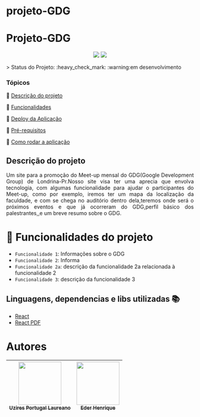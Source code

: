 # projeto-GDG
# Projeto-GDG
<p align="center">
  <img src="http://img.shields.io/static/v1?label=License&message=UniCesumar&color=green&style=for-the-badge"/>
   <img src="http://img.shields.io/static/v1?label=STATUS&message=EM%20DESENVOLVIMENTO&color=RED&style=for-the-badge"/>
   </p>
   > Status do Projeto: :heavy_check_mark: :warning:em desenvolvimento


### Tópicos 

:small_blue_diamond: [Descrição do projeto](#descrição-do-projeto)

:small_blue_diamond: [Funcionalidades](#funcionalidades)

:small_blue_diamond: [Deploy da Aplicação](#deploy-da-aplicação-dash)

:small_blue_diamond: [Pré-requisitos](#pré-requisitos)

:small_blue_diamond: [Como rodar a aplicação](#como-rodar-a-aplicação-arrow_forward)

## Descrição do projeto 

<p align="justify">
  Um site para a promoção do Meet-up mensal do GDG(Google Development Group) de Londrina-Pr.Nosso site visa ter uma aprecia que envolva tecnologia, com algumas funcionalidade para ajudar o participantes do Meet-up, como por exemplo, iremos ter um mapa da localização da faculdade, e com se chega no auditório dentro dela,teremos onde será o próximos eventos e que já ocorreram do GDG,perfil básico dos palestrantes,,e um breve resumo sobre o GDG.  
</p>






# :hammer: Funcionalidades do projeto
- `Funcionalidade 1`: Informações sobre o GDG
- `Funcionalidade 2`: Informa
- `Funcionalidade 2a`: descrição da funcionalidade 2a relacionada à funcionalidade 2
- `Funcionalidade 3`: descrição da funcionalidade 3


## Linguagens, dependencias e libs utilizadas :books:

- [React](https://pt-br.reactjs.org/docs/create-a-new-react-app.html)
- [React PDF](https://react-pdf.org/)



# Autores

|  [<img loading="lazy" src="https://avatars.githubusercontent.com/u/170525752?s=400&v=4" width=115><br><sub>Uzires Portugal Laureano</sub>](https://github.com/Uzzipl) |  [<img loading="lazy" src="https://avatars.githubusercontent.com/u/199308355?v=4" width=115><br><sub>Eder Henrique</sub>](https://github.com/THxS2) |
| :---: | :---: |